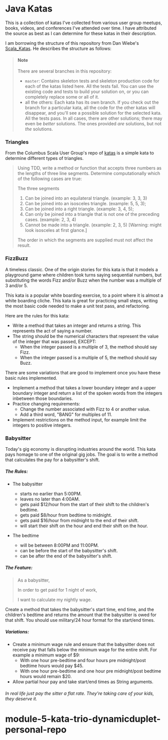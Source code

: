 # Java Katas
This is a collection of katas I've collected from various user group meetups, books, videos, and conferences I've attended over time.  I have attributed the source as best as I can determine for these katas in their description.  

I am borrowing the structure of this repository from Dan Wiebe's [Scala_Katas](https://github.com/dnwiebe/Scala_Katas).  He describes the structure as follows:
>#### Note
> There are several branches in this repository:
>* ```master```: Contains skeleton tests and skeleton production code for 
 each of the katas listed here. All the tests fail. You can use the
 existing code and tests to build your solution on, or you can completely
 replace some or all of it.
>* all the others: Each kata has its own branch.  If you check out the
 branch for a particular kata, all the code for the other katas will
 disappear, and you'll see a possible solution for the selected kata.
 All the tests pass. In all cases, there are other solutions; there 
 may even be _better_ solutions.  The ones provided _are_ solutions, 
 but not _the_ solutions.  
 
### Triangles
From the Columbus Scala User Group's repo of [katas](https://github.com/dnwiebe/Scala_Katas) is a simple kata to determine different types of triangles.
>Using TDD, write a method or function that accepts three numbers as the lengths of three line segments.
 Determine computationally which of the following cases are true:
> 
>The three segments
>   1. Can be joined into an equilateral triangle. (example: 3, 3, 3)
>   1. Can be joined into an isosceles triangle. (example: 5, 5, 3);
>   1. Can be joined into a right triangle. (example: 3, 4, 5);
>   1. Can only be joined into a triangle that is not one of the preceding cases. (example: 2, 3, 4)
>   1. Cannot be made into a triangle. (example: 2, 3, 5) [Warning: might look isosceles at first glance.]
> 
> The order in which the segments are supplied must not affect the result.

### FizzBuzz
A timeless classic.  One of the origin stories for this kata is that it models a playground game where children took turns saying sequential numbers, but substituting the words Fizz and/or Buzz when the number was a multiple of 3 and/or 5.

This kata is a popular white boarding exercise, to a point where it is almost a white boarding cliche.  This kata is great for practicing small steps, writing the most basic code needed to make a unit test pass, and refactoring.

Here are the rules for this kata: 
 * Write a method that takes an integer and returns a string.  This represents the act of saying a number.
 * The string should be the numerical characters that represent the value of the integer that was passed, EXCEPT:
   * When the integer passed is a multiple of 3, the method should say Fizz.
   * When the integer passed is a multiple of 5, the method should say Buzz.

There are some variations that are good to implement once you have these basic rules implemented.
 * Implement a method that takes a lower boundary integer and a upper boundary integer and return a list of the spoken words from the integers inbetween those boundaries.
 * Practice changing requirements:
   * Change the number associated with Fizz to 4 or another value.
   * Add a third word, "BANG" for multiples of 11.
 * Implement restrictions on the method input, for example limit the integers to positive integers.

### Babysitter
Today's gig economy is disrupting industries around the world.  This kata pays homage to one of the original gig jobs.  The goal is to write a method that calculates the pay for a babysitter's shift.  

##### The Rules:
* The babysitter
  * starts no earlier than 5:00PM.
  * leaves no later than 4:00AM.
  * gets paid $12/hour from the start of their shift to the children's bedtime.
  * gets paid $8/hour from bedtime to midnight.
  * gets paid $16/hour from midnight to the end of their shift.
  * will start their shift on the hour and end their shift on the hour.
  
* The bedtime
  * will be between 8:00PM and 11:00PM.
  * can be before the start of the babysitter's shift.
  * can be after the end of the babysitter's shift.
##### The Feature:
>As a babysitter,
>
>In order to get paid for 1 night of work,
>
>I want to calculate my nightly wage.

Create a method that takes the babysitter's start time, end time, and the children's bedtime and returns the amount that the babysitter is owed for that shift. 
You should use military/24 hour format for the start/end times.

##### Variations:

* Create a minimum wage rule and ensure that the babysitter does not receive pay that falls below the minimum wage for the entire shift.  For example a minimum wage of $9:
  * With one hour pre-bedtime and four hours pre midnight/post bedtime hours would pay $45.
  * With one hour pre-bedtime and one hour  pre midnight/post bedtime hours would remain $20.
* Allow partial hour pay and take start/end times as String arguments.
###### In real life just pay the sitter a flat rate. They're taking care of your kids, they deserve it.

# module-5-kata-trio-dynamicduplet-personal-repo
